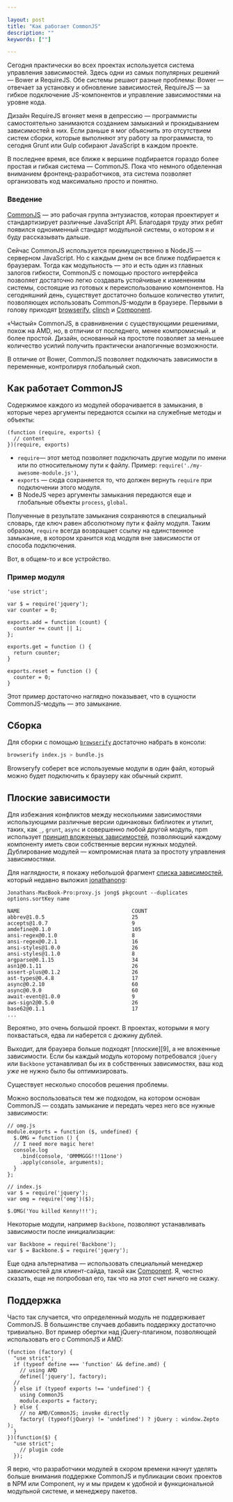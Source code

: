 ```yaml
---

layout: post
title: "Как работает CommonJS"
description: ""
keywords: [""]

---
```


Сегодня практически во всех проектах используется система управления зависимостей. Здесь одни из самых популярных решений — Bower и RequireJS. Обе системы решают разные проблемы: Bower — отвечает за установку и обновление зависимостей, RequireJS — за гибкое подключение JS-компонентов и управление зависимостями на уровне кода.

Дизайн RequireJS вгоняет меня в депрессию — программисты самостоятельно занимаются созданием замыканий и прокидыванием зависимостей в них. Если раньше я мог объяснить это отсутствием систем сборки, которые выполняют эту работу за программиста, то сегодня Grunt или Gulp собирают JavaScript в каждом проекте. 

В последнее время, все ближе к вершине подбирается гораздо более простая и гибкая система — CommonJS. Пока что немного обделенная вниманием фронтенд-разработчиков, эта система позволяет организовать код максимально просто и понятно. 

### Введение

[CommonJS][1] — это рабочая группа энтузиастов, которая проектирует и стандартизирует различные JavaScript API. Благодаря труду этих ребят появился одноименный стандарт модульной системы, о котором я и буду рассказывать дальше.

Сейчас CommonJS используется преимущественно в NodeJS — серверном JavaScript. Но с каждым днем он все ближе подбирается к браузерам. Тогда как модульность — это и есть один из главных залогов гибкости, CommonJS с помощью простого интерфейса позволяет достаточно легко создавать устойчивые к изменениям системы, состоящие из готовых к переиспользованию компонентов. На сегодняшний день, существует достаточно большое количество утилит, позволяющех использовать CommonJS-модули в браузере. Первыми в голову приходят [browserify][2], [clinch][3] и [Component][4].

«Чистый» CommonJS, в сравнивнении с существующими решениями, похож на AMD, но, в отличии от последнего, менее компромисный. и более простой. Дизайн, основанный на простоте позволяет за меньшее количество усилий получить практически аналогичные возможности.

В отличие от Bower, CommonJS позволяет подключать зависимости в переменные, контролируя глобальный скоп.


## Как работает CommonJS

Содержимое каждого из модулей оборачивается в замыкания, в которые через аргументы передаются ссылки на служебные методы и объекты:

```JS
(function (require, exports) {
  // content 
})(require, exports)
```

-  `require`— этот метод позволяет подключать другие модули по имени или по относительному пути к файлу. Пример: `require('./my-awesome-module.js')`,
-  `exports` — сюда сохраняется то, что должен вернуть `require` при подключении этого модуля.
-  В NodeJS через аргументы замыкания передаются еще и глобальные объекты `process`, `global`.


Полученные в результате замыкания сохраняются в специальный словарь, где ключ равен абсолютному пути к файлу модуля. Таким образом, `require` всегда возвращает ссылку на единственное замыкание, в котором хранится код модуля вне зависимости от способа подключения.

Вот, в общем-то и все устройство.  

### Пример модуля

```JS
'use strict';

var $ = require('jquery');
var counter = 0;

exports.add = function (count) {
  counter += count || 1;
};

exports.get = function () {
  return counter;
}

exports.reset = function () {
  counter = 0;
}
```


Этот пример достаточно наглядно показывает, что в сущности CommonJS-модуль — это
замыкание.


## Сборка

Для сборки с помощью [`browserify`][2] достаточно набрать в консоли:

```bash
browserify index.js > bundle.js
```

Browseryfy соберет все используемые модули в один файл, который можно будет
подключить к браузеру как обычный скрипт. 

## Плоские зависимости

Для избежания конфликтов между несколькими зависимостями использующими
различные версии одинаковых библиотек и утилит, таких, как `_`, `grunt`, `async` и
совершенно любой другой модуль, npm использует [принцип вложенных зависимостей][8], 
позволяющий каждому компоненту иметь свои собственные версии нужных модулей.
Дублирование модулей — компромисная плата за простоту управления зависимостями.

Для наглядности, я покажу небольшой фрагмент [списка зависимостей][5], который недавно выложил
[jonathanong][6]:

```
Jonathans-MacBook-Pro:proxy.js jong$ pkgcount --duplicates
options.sortKey name
 
NAME                                    COUNT
abbrev@1.0.5                            25   
accepts@1.0.7                           9    
amdefine@0.1.0                          105  
ansi-regex@0.1.0                        8    
ansi-regex@0.2.1                        16   
ansi-styles@1.0.0                       26   
ansi-styles@1.1.0                       8    
argparse@0.1.15                         34   
asn1@0.1.11                             26   
assert-plus@0.1.2                       26   
ast-types@0.4.8                         17   
async@0.2.10                            60   
async@0.9.0                             60   
await-event@1.0.0                       9    
aws-sign2@0.5.0                         26   
base62@0.1.1                            17   
...
```

Вероятно, это очень большой проект. В проектах, которыми я могу похвастаться,
едва ли наберется с дюжину дублей.

Выходит, для браузера больше подходят [плоские][9], а не вложенные
зависимости. Если бы каждый модуль которому потребовался `jQuery`
или `Backbone` устанавливал бы их в собственных зависимостях,
ваш код _уже_ не нужно было бы оптимизировать.

Существует несколько способов решения проблемы.

Можно воспользоваться тем же подходом, на котором основан CommonJS — 
создать замыкание и передать через него все нужные зависимости:

```JS
// omg.js
module.exports = function ($, undefined) {
  $.OMG = function () {
  // I need more magic here!
  console.log
    .bind(console, 'OMMMGGG!!!11one')
    .apply(console, arguments);
  }
};
```

```JS
// index.js
var $ = require('jquery');
var omg = require('omg')($);

$.OMG('You killed Kenny!!!');
```


Некоторые модули, например `Backbone`, позволяют устанавливать
зависимости после инициализации:

```JS
var Backbone = require('Backbone');
var $ = Backbone.$ = require('jquery');
```

Еще одна альтернатива — использовать специальный менеджер зависимостей
для клиент-сайда, такой как [Component][7]. Я, честно сказать, еще
не попробовал его, так что на этот счет ничего не скажу.


## Поддержка

Часто так случается, что определенный модуль не поддерживает CommonJS. В большинстве
случаев добавить поддержку достаточно тривиально. Вот пример обертки над jQuery-плагином,
позволяющей использовать его с CommonJS и AMD:

```JS
(function (factory) {
  "use strict";
  if (typeof define === 'function' && define.amd) {
    // using AMD
    define(['jquery'], factory);
  //
  } else if (typeof exports !== 'undefined') {
    using CommonJS
    module.exports = factory;
  } else {
    // no AMD/CommonJS; invoke directly
    factory( (typeof(jQuery) != 'undefined') ? jQuery : window.Zepto );
  }
})(function($) {
  "use strict";
    // plugin code
  });
```

Я верю, что разработчики модулей в скором времени начнут уделять больше
внимания поддержке CommonJS и публикации своих проектов в NPM или Component,
ну и мы придем к удобной и функциональной модульной системе, и менеджеру
пакетов.


[1]: http://www.commonjs.org/
[2]: http://browserify.org/
[3]: https://github.com/Meettya/clinch
[4]: http://component.io/
[5]: https://gist.github.com/jonathanong/2031166ee7e93b909b26
[6]: https://github.com/jonathanong
[7]: https://github.com/component/component
[8]: http://frontender.info/modules-the-right-way/#mnogourovnevezavisimosti
